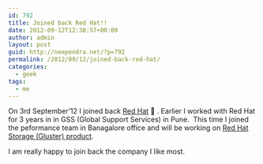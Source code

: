 ```yaml
---
id: 792
title: Joined back Red Hat!!
date: 2012-09-12T12:38:57+00:00
author: admin
layout: post
guid: http://neependra.net/?p=792
permalink: /2012/09/12/joined-back-red-hat/
categories:
  - geek
tags:
  - me
---
```

On 3rd September&#8217;12 I joined back [Red Hat](http://www.redhat.com/) 🙂 . Earlier I worked with Red Hat for 3 years in in GSS (Global Support Services) in Pune.  This time I joined the peformance team in Banagalore office and will be working on [Red Hat Storage (Gluster) product](http://www.redhat.com/products/storage-server/).
  
I am really happy to join back the company I like most.